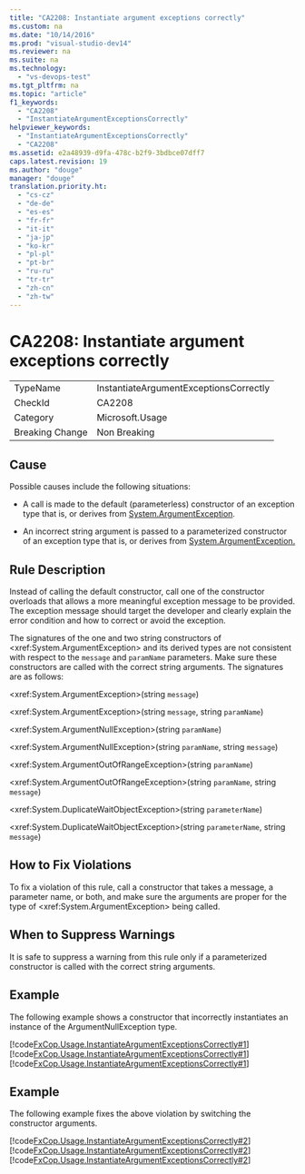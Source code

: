 ```yaml
---
title: "CA2208: Instantiate argument exceptions correctly"
ms.custom: na
ms.date: "10/14/2016"
ms.prod: "visual-studio-dev14"
ms.reviewer: na
ms.suite: na
ms.technology: 
  - "vs-devops-test"
ms.tgt_pltfrm: na
ms.topic: "article"
f1_keywords: 
  - "CA2208"
  - "InstantiateArgumentExceptionsCorrectly"
helpviewer_keywords: 
  - "InstantiateArgumentExceptionsCorrectly"
  - "CA2208"
ms.assetid: e2a48939-d9fa-478c-b2f9-3bdbce07dff7
caps.latest.revision: 19
ms.author: "douge"
manager: "douge"
translation.priority.ht: 
  - "cs-cz"
  - "de-de"
  - "es-es"
  - "fr-fr"
  - "it-it"
  - "ja-jp"
  - "ko-kr"
  - "pl-pl"
  - "pt-br"
  - "ru-ru"
  - "tr-tr"
  - "zh-cn"
  - "zh-tw"
---
```

# CA2208: Instantiate argument exceptions correctly
|||  
|-|-|  
|TypeName|InstantiateArgumentExceptionsCorrectly|  
|CheckId|CA2208|  
|Category|Microsoft.Usage|  
|Breaking Change|Non Breaking|  
  
## Cause  
 Possible causes include the following situations:  
  
-   A call is made to the default (parameterless) constructor of an exception type that is, or derives from [System.ArgumentException](assetId:///System.ArgumentException?qualifyHint=True&autoUpgrade=True).  
  
-   An incorrect string argument is passed to a parameterized constructor of an exception type that is, or derives from [System.ArgumentException.](assetId:///System.ArgumentException.?qualifyHint=True&autoUpgrade=True)  
  
## Rule Description  
 Instead of calling the default constructor, call one of the constructor overloads that allows a more meaningful exception message to be provided. The exception message should target the developer and clearly explain the error condition and how to correct or avoid the exception.  
  
 The signatures of the one and two string constructors of \<xref:System.ArgumentException> and its derived types are not consistent with respect to the `message` and `paramName` parameters. Make sure these constructors are called with the correct string arguments. The signatures are as follows:  
  
 \<xref:System.ArgumentException>(string `message`)  
  
 \<xref:System.ArgumentException>(string `message`, string `paramName`)  
  
 \<xref:System.ArgumentNullException>(string `paramName`)  
  
 \<xref:System.ArgumentNullException>(string `paramName`, string `message`)  
  
 \<xref:System.ArgumentOutOfRangeException>(string `paramName`)  
  
 \<xref:System.ArgumentOutOfRangeException>(string `paramName`, string `message`)  
  
 \<xref:System.DuplicateWaitObjectException>(string `parameterName`)  
  
 \<xref:System.DuplicateWaitObjectException>(string `parameterName`, string `message`)  
  
## How to Fix Violations  
 To fix a violation of this rule, call a constructor that takes a message, a parameter name, or both, and make sure the arguments are proper for the type of \<xref:System.ArgumentException> being called.  
  
## When to Suppress Warnings  
 It is safe to suppress a warning from this rule only if a parameterized constructor is called with the correct string arguments.  
  
## Example  
 The following example shows a constructor that incorrectly instantiates an instance of the ArgumentNullException type.  
  
 [!code[FxCop.Usage.InstantiateArgumentExceptionsCorrectly#1](../codequality/codesnippet/CPP/ca2208--instantiate-argument-exceptions-correctly_1.cpp)]
[!code[FxCop.Usage.InstantiateArgumentExceptionsCorrectly#1](../codequality/codesnippet/CSharp/ca2208--instantiate-argument-exceptions-correctly_1.cs)]
[!code[FxCop.Usage.InstantiateArgumentExceptionsCorrectly#1](../codequality/codesnippet/VisualBasic/ca2208--instantiate-argument-exceptions-correctly_1.vb)]  
  
## Example  
 The following example fixes the above violation by switching the constructor arguments.  
  
 [!code[FxCop.Usage.InstantiateArgumentExceptionsCorrectly#2](../codequality/codesnippet/CPP/ca2208--instantiate-argument-exceptions-correctly_2.cpp)]
[!code[FxCop.Usage.InstantiateArgumentExceptionsCorrectly#2](../codequality/codesnippet/CSharp/ca2208--instantiate-argument-exceptions-correctly_2.cs)]
[!code[FxCop.Usage.InstantiateArgumentExceptionsCorrectly#2](../codequality/codesnippet/VisualBasic/ca2208--instantiate-argument-exceptions-correctly_2.vb)]